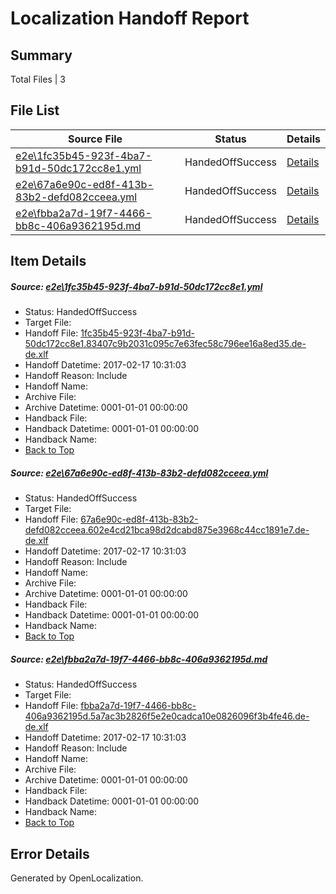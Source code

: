 # <a name='report-top'></a> Localization Handoff Report

## Summary
 Total Files | 3

## File List
 Source File | Status | Details 
 ----------- | ------ | ------- 
 [e2e\1fc35b45-923f-4ba7-b91d-50dc172cc8e1.yml](https://github.com/OpenLocalizationTestOrg/ol-test0/blob/26922e0f6b090d8d9d8815ab35613094c5fe2c20/e2e/1fc35b45-923f-4ba7-b91d-50dc172cc8e1.yml) | HandedOffSuccess | [Details](#4731e6e8f5aaeb7b6add167169eefcfd0b70e56a1)
 [e2e\67a6e90c-ed8f-413b-83b2-defd082cceea.yml](https://github.com/OpenLocalizationTestOrg/ol-test0/blob/26922e0f6b090d8d9d8815ab35613094c5fe2c20/e2e/67a6e90c-ed8f-413b-83b2-defd082cceea.yml) | HandedOffSuccess | [Details](#1115e50bf4e52786e48668bf867d54b7a5bff6952)
 [e2e\fbba2a7d-19f7-4466-bb8c-406a9362195d.md](https://github.com/OpenLocalizationTestOrg/ol-test0/blob/26922e0f6b090d8d9d8815ab35613094c5fe2c20/e2e/fbba2a7d-19f7-4466-bb8c-406a9362195d.md) | HandedOffSuccess | [Details](#c45e7d0c8e1fb890e96716b2a02514db7fc33bac3)

## Item Details
##### <a name='4731e6e8f5aaeb7b6add167169eefcfd0b70e56a1'></a> Source: [e2e\1fc35b45-923f-4ba7-b91d-50dc172cc8e1.yml](https://github.com/OpenLocalizationTestOrg/ol-test0/blob/26922e0f6b090d8d9d8815ab35613094c5fe2c20/e2e/1fc35b45-923f-4ba7-b91d-50dc172cc8e1.yml)
* Status: HandedOffSuccess
* Target File: 
* Handoff File: [1fc35b45-923f-4ba7-b91d-50dc172cc8e1.83407c9b2031c095c7e63fec58c796ee16a8ed35.de-de.xlf](https://github.com/OpenLocalizationTestOrg/ol-test4-handoff/blob/d53efb0c3338cacc38e8516532bcd20e21b273b9/ol-handoff/OpenLocalizationTestOrg/ol-test4-dede/xinjiang/ht/1fc35b45-923f-4ba7-b91d-50dc172cc8e1.83407c9b2031c095c7e63fec58c796ee16a8ed35.de-de.xlf)
* Handoff Datetime: 2017-02-17 10:31:03
* Handoff Reason: Include
* Handoff Name: 
* Archive File: 
* Archive Datetime: 0001-01-01 00:00:00
* Handback File: 
* Handback Datetime: 0001-01-01 00:00:00
* Handback Name: 
* [Back to Top](#report-top)

##### <a name='1115e50bf4e52786e48668bf867d54b7a5bff6952'></a> Source: [e2e\67a6e90c-ed8f-413b-83b2-defd082cceea.yml](https://github.com/OpenLocalizationTestOrg/ol-test0/blob/26922e0f6b090d8d9d8815ab35613094c5fe2c20/e2e/67a6e90c-ed8f-413b-83b2-defd082cceea.yml)
* Status: HandedOffSuccess
* Target File: 
* Handoff File: [67a6e90c-ed8f-413b-83b2-defd082cceea.602e4cd21bca98d2dcabd875e3968c44cc1891e7.de-de.xlf](https://github.com/OpenLocalizationTestOrg/ol-test4-handoff/blob/d53efb0c3338cacc38e8516532bcd20e21b273b9/ol-handoff/OpenLocalizationTestOrg/ol-test4-dede/xinjiang/ht/67a6e90c-ed8f-413b-83b2-defd082cceea.602e4cd21bca98d2dcabd875e3968c44cc1891e7.de-de.xlf)
* Handoff Datetime: 2017-02-17 10:31:03
* Handoff Reason: Include
* Handoff Name: 
* Archive File: 
* Archive Datetime: 0001-01-01 00:00:00
* Handback File: 
* Handback Datetime: 0001-01-01 00:00:00
* Handback Name: 
* [Back to Top](#report-top)

##### <a name='c45e7d0c8e1fb890e96716b2a02514db7fc33bac3'></a> Source: [e2e\fbba2a7d-19f7-4466-bb8c-406a9362195d.md](https://github.com/OpenLocalizationTestOrg/ol-test0/blob/26922e0f6b090d8d9d8815ab35613094c5fe2c20/e2e/fbba2a7d-19f7-4466-bb8c-406a9362195d.md)
* Status: HandedOffSuccess
* Target File: 
* Handoff File: [fbba2a7d-19f7-4466-bb8c-406a9362195d.5a7ac3b2826f5e2e0cadca10e0826096f3b4fe46.de-de.xlf](https://github.com/OpenLocalizationTestOrg/ol-test4-handoff/blob/d53efb0c3338cacc38e8516532bcd20e21b273b9/ol-handoff/OpenLocalizationTestOrg/ol-test4-dede/xinjiang/ht/fbba2a7d-19f7-4466-bb8c-406a9362195d.5a7ac3b2826f5e2e0cadca10e0826096f3b4fe46.de-de.xlf)
* Handoff Datetime: 2017-02-17 10:31:03
* Handoff Reason: Include
* Handoff Name: 
* Archive File: 
* Archive Datetime: 0001-01-01 00:00:00
* Handback File: 
* Handback Datetime: 0001-01-01 00:00:00
* Handback Name: 
* [Back to Top](#report-top)


## Error Details

Generated by OpenLocalization.
